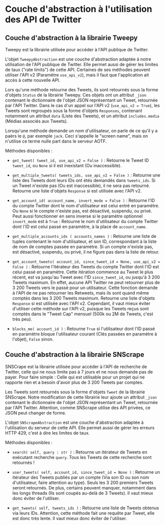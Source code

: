 # Couche d'abstraction à l'utilisation des API de Twitter

## Couche d'abstraction à la librairie Tweepy

Tweepy est la librairie utilisée pour accéder à l'API publique de Twitter.

L'objet `TweepyAbstraction` est une couche d'abstraction adaptée à notre utilisation de l'API publique de Twitter. Elle permet aussi de gérer les limites de taux ("rate limits") de cette API. Certaines de ses méthodes peuvent utiliser l'API v2 (Paramètre `use_api_v2`), mais il faut que l'application ait accès à cette nouvelle API.

Lors qu'une méthode retourne des Tweets, ils sont retournés sous la forme d'objets `Status` de la librairie Tweepy. Ces objets ont un attribut `_json` contenant le dictionnaire de l'objet JSON représentant un Tweet, retournée par l'API Twitter. Dans le cas d'un appel sur l'API v2 (`use_api_v2 = True`), les Tweets sont regroupés sous la forme d'objets `Responses`, contenant notamment un attribut `data` (Liste des Tweets), et un attribut `includes.media` (Médias associés aux Tweets).

Lorsqu'une méthode demande un nom d'utilisateur, on parle de ce qu'il y a paèrs le `@`, par exemple `jack`. Ceci s'appelle le "screen name", mais on n'utilise ce terme nulle part dans le serveur AOTF.

Méthodes disponibles :

* `get_tweet( tweet_id, use_api_v2 = False )` :
  Retourne le Tweet ID `tweet_id`, ou `None` si il est inexistant (Ou inaccessible).

* `get_multiple_tweets( tweets_ids, use_api_v2 = False )` :
  Retourne une liste des Tweets dont leurs IDs ont étés demandés dans `tweets_ids`. Si un Tweet n'existe pas (Ou est inaccessible), il ne sera pas retourné.
  Retourne une liste d'objets `Response` si est utilisée avec l'API v2.

* `get_account_id( account_name, invert_mode = False )` :
  Retourne l'ID du compte Twitter dont le nom d'utilisateur est celui entré en paramètre. Ou `None` si le compte n'existe pas, est désactivé, suspendu, ou privé.
  Peut aussi fonctionner en sens inverse si le paramètre optionnel `invert_mode` est à `True` : Retourne le nom d'utilisateur du compte Twitter dont l'ID est celui passé en paramètre, à la place de `account_name`.

* `get_multiple_accounts_ids ( accounts_names )` :
  Retourne une liste de tuples contenant le nom d'utilisateur, et son ID, correspondant à la liste de nom de comptes passée en paramètre. Si un compte n'existe pas, est désactivé, suspendu, ou privé, il ne figure pas dans la liste de retour.

* `get_account_tweets( account_id, since_tweet_id = None, use_api_v2 = False )` :
  Retourne l'itérateur des Tweets du compte Twitter dont l'ID est celui passé en paramètre. Cette itération commence au Tweet le plus récent, est va jusqu'au Tweet avec l'ID `since_tweet_id`, ou jusqu'à 3 200 Tweets maximum.
  En effet, aucune API Twitter ne peut retourner plus de 3 200 Tweets vers le passé pour un utilisateur.
  Cette fonction demande à l'API de ne pas retourner les Retweets, mais ils sont quand même comptés dans les 3 200 Tweets maximum.
  Retourne une liste d'objets `Response` si est utilisée avec l'API v2. Cependant, il vaut mieux éviter d'utiliser cette méthode sur l'API v2, puisque les Tweets reçus sont comptés dans le "Tweet Cap" mensuel (500k ou 2M de Tweets, c'est très peu).

* `blocks_me( account_id )` :
  Retourne `True` si l'utilisateur dont l'ID passé en paramètre bloque l'utilisateur courant (Clés passées en paramètre à l'objet), `False` sinon.


## Couche d'abstraction à la librairie SNScrape

SNSCrape est la librairie utilisée pour accéder à l'API de recherche de Twitter, celle qui ne nous limite pas à 7 jours et ne nous demande pas de payer. Pour faire simple : Celle qui est utilisable pour un projet qui ne rapporte rien et a besoin d'avoir plus de 3 200 Tweets par comptes.

Les Tweets sont retournés sous la forme d'objets `Tweet` de la librairie SNScrape. Notre modification de cette librairie leur ajoute un attribut `_json` contenant le dictionnaire de l'objet JSON représentant un Tweet, retournée par l'API Twitter. Attention, comme SNScrape utilise des API privées, ce JSON peut changer de forme.

L'objet `SNScrapeAbstraction` est une couche d'abstraction adaptée à l'utilisation du serveur de cette API. Elle permet aussi de gérer les erreurs HTTP 429, c'est à dire les limites de taux.

Méthodes disponibles :

* `search( self, query : str )` :
  Retourne un itérateur de Tweets en exécutant recherche `query`. Tous les Tweets de cette recherche sont retournés !

* `user_tweets( self, account_id, since_tweet_id = None )` :
  Retourne un itérateur des Tweets publiés par un compte (Via son ID ou son nom d'utilisateur, faire attention au type). Seuls les 3 200 premiers Tweets seront retournés. De plus, certains peuvent manquer, notamment dans les longs threads (Ils sont coupés au-delà de 3 Tweets). Il vaut mieux donc éviter de l'utiliser.

* `get_tweets( self, tweets_ids )` :
  Retourne une liste de Tweets obtenus via leurs IDs. Attention, cette méthode fait une requête par Tweet, elle est donc très lente. Il vaut mieux donc éviter de l'utiliser.
